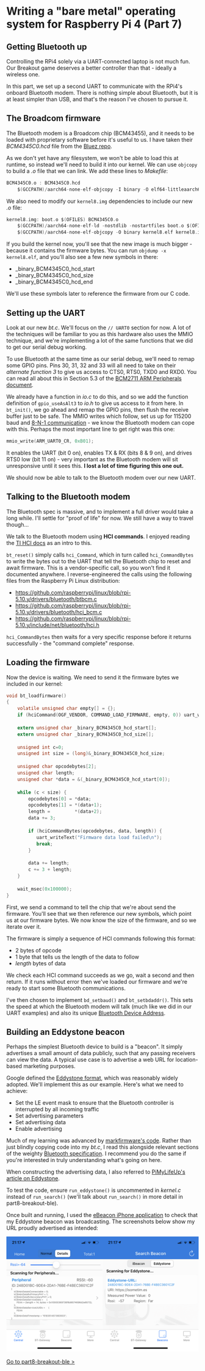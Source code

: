 Writing a "bare metal" operating system for Raspberry Pi 4 (Part 7)
===================================================================

Getting Bluetooth up
--------------------

Controlling the RPi4 solely via a UART-connected laptop is not much fun. Our Breakout game deserves a better controller than that - ideally a wireless one.

In this part, we set up a second UART to communicate with the RPi4's onboard Bluetooth modem. There is nothing simple about Bluetooth, but it is at least simpler than USB, and that's the reason I've chosen to pursue it.

The Broadcom firmware
---------------------

The Bluetooth modem is a Broadcom chip (BCM43455), and it needs to be loaded with proprietary software before it's useful to us. I have taken their _BCM4345C0.hcd_ file from the [Bluez repo](https://github.com/RPi-Distro/bluez-firmware/tree/master/broadcom).

As we don't yet have any filesystem, we won't be able to load this at runtime, so instead we'll need to build it into our kernel. We can use `objcopy` to build a _.o_ file that we can link. We add these lines to _Makefile_:

```c
BCM4345C0.o : BCM4345C0.hcd
	$(GCCPATH)/aarch64-none-elf-objcopy -I binary -O elf64-littleaarch64 -B aarch64 $< $@
```

We also need to modify our `kernel8.img` dependencies to include our new _.o_ file:

```c
kernel8.img: boot.o $(OFILES) BCM4345C0.o
	$(GCCPATH)/aarch64-none-elf-ld -nostdlib -nostartfiles boot.o $(OFILES) BCM4345C0.o -T link.ld -o kernel8.elf
	$(GCCPATH)/aarch64-none-elf-objcopy -O binary kernel8.elf kernel8.img
```

If you build the kernel now, you'll see that the new image is much bigger - because it contains the firmware bytes. You can run `objdump -x kernel8.elf`, and you'll also see a few new symbols in there:

 * _binary_BCM4345C0_hcd_start
 * _binary_BCM4345C0_hcd_size
 * _binary_BCM4345C0_hcd_end

We'll use these symbols later to reference the firmware from our C code.

Setting up the UART
-------------------

Look at our new _bt.c_. We'll focus on the `// UART0` section for now. A lot of the techniques will be familiar to you as this hardware also uses the MMIO technique, and we're implementing a lot of the same functions that we did to get our serial debug working.

To use Bluetooth at the same time as our serial debug, we'll need to remap some GPIO pins. Pins 30, 31, 32 and 33 will all need to take on their _alternate function 3_ to give us access to CTS0, RTS0, TXD0 and RXD0.  You can read all about this in Section 5.3 of the [BCM2711 ARM Peripherals document](https://www.raspberrypi.org/documentation/hardware/raspberrypi/bcm2711/rpi_DATA_2711_1p0.pdf).

We already have a function in _io.c_ to do this, and so we add the function definition of `gpio_useAsAlt3` to _io.h_ to give us access to it from here. In `bt_init()`, we go ahead and remap the GPIO pins, then flush the receive buffer just to be safe. The MMIO writes which follow, set us up for 115200 baud and [8-N-1 communication](https://en.wikipedia.org/wiki/8-N-1) - we know the Bluetooth modem can cope with this. Perhaps the most important line to get right was this one:

```c
mmio_write(ARM_UART0_CR, 0xB01);
```

It enables the UART (bit 0 on), enables TX & RX (bits 8 & 9 on), and drives RTS0 low (bit 11 on) - very important as the Bluetooth modem will sit unresponsive until it sees this. **I lost a lot of time figuring this one out.**

We should now be able to talk to the Bluetooth modem over our new UART.

Talking to the Bluetooth modem
------------------------------

The Bluetooth spec is massive, and to implement a full driver would take a long while. I'll settle for "proof of life" for now. We still have a way to travel though...

We talk to the Bluetooth modem using **HCI commands**. I enjoyed reading the [TI HCI docs](http://software-dl.ti.com/simplelink/esd/simplelink_cc13x2_sdk/1.60.00.29_new/exports/docs/ble5stack/vendor_specific_guide/BLE_Vendor_Specific_HCI_Guide/hci_interface.html) as an intro to this.

`bt_reset()` simply calls `hci_Command`, which in turn called `hci_CommandBytes` to write the bytes out to the UART that tell the Bluetooth chip to reset and await firmware. This is a vendor-specific call, so you won't find it documented anywhere. I reverse-engineered the calls using the following files from the Raspberry Pi Linux distribution:

* https://github.com/raspberrypi/linux/blob/rpi-5.10.y/drivers/bluetooth/btbcm.c
* https://github.com/raspberrypi/linux/blob/rpi-5.10.y/drivers/bluetooth/hci_bcm.c
* https://github.com/raspberrypi/linux/blob/rpi-5.10.y/include/net/bluetooth/hci.h

`hci_CommandBytes` then waits for a very specific response before it returns successfully - the "command complete" response.

Loading the firmware
--------------------

Now the device is waiting. We need to send it the firmware bytes we included in our kernel:

```c
void bt_loadfirmware()
{
    volatile unsigned char empty[] = {};
    if (hciCommand(OGF_VENDOR, COMMAND_LOAD_FIRMWARE, empty, 0)) uart_writeText("loadFirmware() failed\n");

    extern unsigned char _binary_BCM4345C0_hcd_start[];
    extern unsigned char _binary_BCM4345C0_hcd_size[];

    unsigned int c=0;
    unsigned int size = (long)&_binary_BCM4345C0_hcd_size;

    unsigned char opcodebytes[2];
    unsigned char length;
    unsigned char *data = &(_binary_BCM4345C0_hcd_start[0]);

    while (c < size) {
        opcodebytes[0] = *data;
        opcodebytes[1] = *(data+1);
        length =         *(data+2);
        data += 3;

        if (hciCommandBytes(opcodebytes, data, length)) {
           uart_writeText("Firmware data load failed\n");
           break;
        }

        data += length;
        c += 3 + length;
    }

    wait_msec(0x100000);
}
```

First, we send a command to tell the chip that we're about send the firmware. You'll see that we then reference our new symbols, which point us at our firmware bytes. We now know the size of the firmware, and so we iterate over it.

The firmware is simply a sequence of HCI commands following this format:

 * 2 bytes of opcode 
 * 1 byte that tells us the length of the data to follow
 * _length_ bytes of data

We check each HCI command succeeds as we go, wait a second and then return. If it runs without error then we've loaded our firmware and we're ready to start some Bluetooth communications.

I've then chosen to implement `bd_setbaud()` and `bt_setbdaddr()`. This sets the speed at which the Bluetooth modem will talk (much like we did in our UART examples) and also its unique [Bluetooth Device Address](https://macaddresschanger.com/what-is-bluetooth-address-BD_ADDR).

Building an Eddystone beacon
----------------------------

Perhaps the simplest Bluetooth device to build is a "beacon". It simply advertises a small amount of data publicly, such that any passing receivers can view the data. A typical use case is to advertise a web URL for location-based marketing purposes.

Google defined the [Eddystone format](https://en.wikipedia.org/wiki/Eddystone_(Google)), which was reasonably widely adopted. We'll implement this as our example. Here's what we need to achieve:

 * Set the LE event mask to ensure that the Bluetooth controller is interrupted by all incoming traffic
 * Set advertising parameters
 * Set advertising data
 * Enable advertising

Much of my learning was advanced by [markfirmware's code](https://github.com/markfirmware/zig-bare-metal-raspberry-pi/blob/master/src/ble.zig). Rather than just blindly copying code into my _bt.c_, I read this alongside relevant sections of the weighty [Bluetooth specification](https://www.bluetooth.com/specifications/specs/core-specification-5-2/). I recommend you do the same if you're interested in truly understanding what's going on here.

When constructing the advertising data, I also referred to [PiMyLifeUp's article on Eddystone](https://pimylifeup.com/raspberry-pi-eddystone-beacon/).

To test the code, ensure `run_eddystone()` is uncommented in _kernel.c_ instead of `run_search()` (we'll talk about `run_search()` in more detail in part8-breakout-ble).

Once built and running, I used the [eBeacon iPhone application](https://apps.apple.com/us/app/ebeacon-ble-scanner/id730279939) to check that my Eddystone beacon was broadcasting. The screenshots below show my URL proudly advertised as intended:

![Working Eddystone Beacon on RPi4](images/7-eddystone-beacon.png)

[Go to part8-breakout-ble >](../part8-breakout-ble)
